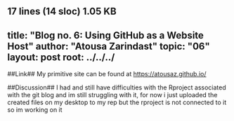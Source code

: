

17 lines (14 sloc) 1.05 KB
---
title: "Blog no. 6: Using GitHub as a Website Host"
author: "Atousa Zarindast"
topic: "06"
layout: post
root: ../../../
---


##Link##
My primitive site can be found at https://atousaz.github.io/

##Discussion##
I had and still have difficulties with the Rproject associated with the git blog and im still struggling with it, for now i just uploaded the created files on my desktop to my rep but the rproject is not connected to it so im working on it
